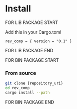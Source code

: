 # Install

FOR LIB PACKAGE START

Add this in your Cargo.toml
```
rev_comp = { version = "0.1" }
```

FOR LIB PACKAGE END


FOR BIN PACKAGE START

### From source

```bash
git clone {repository_uri}
cd rev_comp
cargo install --path
```

FOR BIN PACKAGE END
